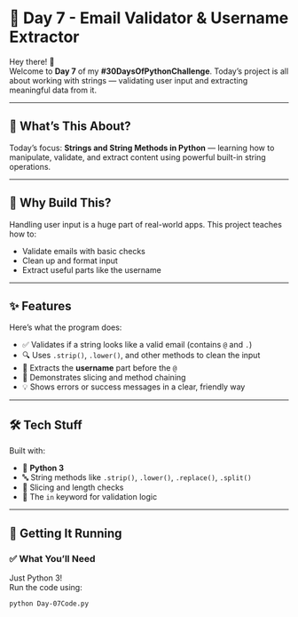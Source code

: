 # 📧 Day 7 - Email Validator & Username Extractor

Hey there! 👋  
Welcome to **Day 7** of my **#30DaysOfPythonChallenge**. Today’s project is all about working with strings — validating user input and extracting meaningful data from it.

---

## 📌 What’s This About?
Today’s focus: **Strings and String Methods in Python** — learning how to manipulate, validate, and extract content using powerful built-in string operations.

---

## 💭 Why Build This?
Handling user input is a huge part of real-world apps. This project teaches how to:
- Validate emails with basic checks
- Clean up and format input
- Extract useful parts like the username

---

## ✨ Features

Here’s what the program does:
- ✅ Validates if a string looks like a valid email (contains `@` and `.`)
- 🔍 Uses `.strip()`, `.lower()`, and other methods to clean the input
- 🧾 Extracts the **username** part before the `@`
- 🧪 Demonstrates slicing and method chaining
- 💡 Shows errors or success messages in a clear, friendly way

---

## 🛠️ Tech Stuff

Built with:
- 🐍 **Python 3**
- 🔤 String methods like `.strip()`, `.lower()`, `.replace()`, `.split()`
- 📏 Slicing and length checks
- 🔎 The `in` keyword for validation logic

---

## 🚀 Getting It Running

### ✅ What You’ll Need
Just Python 3!  
Run the code using:
```bash
python Day-07Code.py
